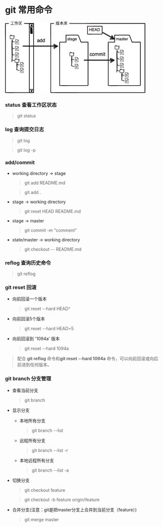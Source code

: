 # git 常用命令

![git repo](pictures/git001.jpeg)

### status 查看工作区状态
> git status
### log 查询提交日志
> git log

> git log -p

### add/commit
  - working directory -> stage		      
    > git add README.md

    > git add .

  - stage -> working directory          
    > git reset HEAD README.md

  - stage -> master                     
    > git commit -m "comment"

  - state/master -> working directory   
    > git checkout -- README.md

### reflog 查询历史命令
> git reflog

### git reset 回滚
  - 向前回滚一个版本
    > git reset --hard HEAD^

  - 向前回滚5个版本
    > git reset --hard HEAD~5

  - 向前回滚到 '1094a' 版本
    > git reset --hard 1094a

> 配合 **git reflog** 命令和**git reset --hard 1094a** 命令，可以向前回滚或向后前进到任何版本。

### git branch 分支管理
  - 查看当前分支
    > git branch

  - 显示分支
    - 本地所有分支
      > git branch --list
      
    - 远程所有分支
      > git branch --list -r

    - 本地远程所有分支
      > git branch --list -a
  
  - 切换分支
    > git checkout feature

    > git checkout -b feature origin/feature

  - 合并分支(注意：git是把master分支上合并到当前分支（feature）)
    > git merge master

   

